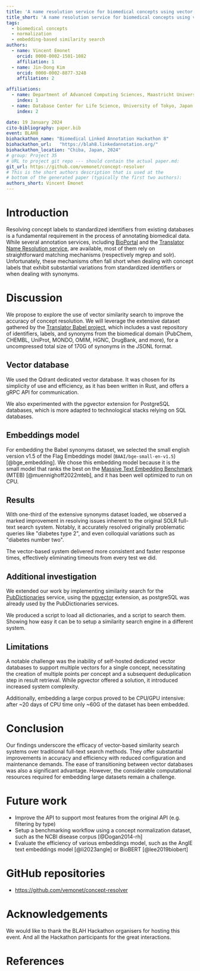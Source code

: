 ```yaml
---
title: 'A name resolution service for biomedical concepts using vector databases and similarity search'
title_short: 'A name resolution service for biomedical concepts using vector databases and similarity search'
tags:
  - biomedical concepts
  - normalization
  - embedding-based similarity search
authors:
  - name: Vincent Emonet
    orcid: 0000-0002-1501-1082
    affiliation: 1
  - name: Jin-Dong Kim
    orcid: 0000-0002-8877-3248
    affiliation: 2

affiliations:
  - name: Department of Advanced Computing Sciences, Maastricht University, The Netherlands
    index: 1
  - name: Database Center for Life Science, University of Tokyo, Japan
    index: 2

date: 19 January 2024
cito-bibliography: paper.bib
event: BLAH8
biohackathon_name: "Biomedical Linked Annotation Hackathon 8"
biohackathon_url:   "https://blah8.linkedannotation.org/"
biohackathon_location: "Chiba, Japan, 2024"
# group: Project 35
# URL to project git repo --- should contain the actual paper.md:
git_url: https://github.com/vemonet/concept-resolver
# This is the short authors description that is used at the
# bottom of the generated paper (typically the first two authors):
authors_short: Vincent Emonet
---
```


# Introduction

Resolving concept labels to standardized identifiers from existing databases is a fundamental requirement in the process of annotating biomedical data. While several annotation services, including [BioPortal](https://bioportal.bioontology.org/) and the [Translator Name Resolution service](https://name-resolution-sri.renci.org/docs), are available, most of them rely on straightforward matching mechanisms (respectively mgrep and solr). Unfortunately, these mechanisms often fall short when dealing with concept labels that exhibit substantial variations from standardized identifiers or when dealing with synonyms.

# Discussion

We propose to explore the use of vector similarity search to improve the accuracy of concept resolution. We will leverage the extensive dataset gathered by the [Translator Babel project](https://github.com/TranslatorSRI/Babel), which includes a vast repository of identifiers, labels, and synonyms from the biomedical domain (PubChem, CHEMBL, UniProt, MONDO, OMIM, HGNC, DrugBank, and more), for a uncompressed total size of 170G of synonyms in the JSONL format.

## Vector database

We used the Qdrant dedicated vector database. It was chosen for its simplicity of use and efficiency, as it has been written in Rust, and offers a gRPC API for communication.

We also experimented with the pgvector extension for PostgreSQL databases, which is more adapted to technological stacks relying on SQL databases.

## Embeddings model

For embedding the Babel synonyms dataset, we selected the small english version v1.5 of the Flag Embeddings model (`BAAI/bge-small-en-v1.5`) [@bge_embedding]. We chose this embedding model because it is the small model that ranks the best on the [Massive Text Embedding Benchmark](https://huggingface.co/spaces/mteb/leaderboard) (MTEB) [@muennighoff2022mteb], and it has been well optimized to run on CPU.

## Results

With one-third of the extensive synonyms dataset loaded, we observed a marked improvement in resolving  issues inherent to the original SOLR full-text search system. Notably, it accurately resolved  originally problematic queries like "diabetes type 2", and even colloquial variations such as "diabetes number two".

The vector-based system delivered more consistent and faster response times, effectively eliminating timeouts from every test we did.


## Additional investigation

We extended our work by implementing similarity search for the [PubDictionaries](https://pubdictionaries.org/) service, using the [pgvector](https://github.com/pgvector/pgvector) extension, as postgreSQL was already used by the PubDictionaries services.

We produced a script to load all dictionaries, and a script to search them. Showing how easy it can be to setup a similarity search engine in a different system.

## Limitations

A notable challenge was the inability of self-hosted dedicated vector databases to support multiple vectors for a single concept, necessitating the creation of multiple points per concept and a subsequent deduplication step in result retrieval. While pgvector offered a solution, it introduced increased system complexity. 

Additionally, embedding a large corpus proved to be CPU/GPU intensive: after ~20 days of CPU time only ~60G of the dataset has been embedded.

# Conclusion

Our findings underscore the efficacy of vector-based similarity search  systems over traditional full-text search methods. They offer substantial improvements in accuracy and efficiency with reduced configuration and maintenance demands. The ease of transitioning between vector databases was also a significant advantage. However, the  considerable computational resources required for embedding large  datasets remain a challenge.

# Future work

* Improve the API to support most features from the original API (e.g. filtering by type)
* Setup a benchmarking workflow using a concept normalization dataset, such as the NCBI disease corpus [@Dogan2014-rh]
* Evaluate the efficiency of various embeddings model, such as the AnglE text embeddings model [@li2023angle] or BioBERT [@lee2019biobert]

# GitHub repositories

* https://github.com/vemonet/concept-resolver

# Acknowledgements
We would like to thank the BLAH Hackathon organisers for hosting this event. And all the Hackathon participants for the great interactions.

# References

